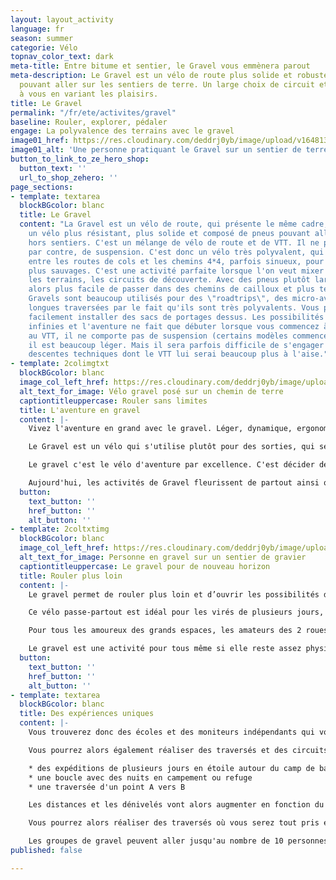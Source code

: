 ```yaml
---
layout: layout_activity
language: fr
season: summer
categorie: Vélo
topnav_color_text: dark
meta-title: Entre bitume et sentier, le Gravel vous emmènera parout
meta-description: Le Gravel est un vélo de route plus solide et robuste avec des pneus
  pouvant aller sur les sentiers de terre. Un large choix de circuit et de trace s'offre
  à vous en variant les plaisirs.
title: Le Gravel
permalink: "/fr/ete/activites/gravel"
baseline: Rouler, explorer, pédaler
engage: La polyvalence des terrains avec le gravel
image01_href: https://res.cloudinary.com/deddrj0yb/image/upload/v1648136414/website/summer/dmitrii-vaccinium-ZipFYg_VLv4-unsplash.jpg
image01_alt: 'Une personne pratiquant le Gravel sur un sentier de terre battu '
button_to_link_to_ze_hero_shop:
  button_text: ''
  url_to_shop_zehero: ''
page_sections:
- template: textarea
  blockBGcolor: blanc
  title: Le Gravel
  content: "La Gravel est un vélo de route, qui présente le même cadre, mais c'est
    un vélo plus résistant, plus solide et composé de pneus pouvant aller sur des
    hors sentiers. C'est un mélange de vélo de route et de VTT. Il ne présente pas,
    par contre, de suspension. C'est donc un vélo très polyvalent, qui vous amènera
    entre les routes de cols et les chemins 4*4, parfois sinueux, pour des circuits
    plus sauvages. C'est une activité parfaite lorsque l'on veut mixer les disciplines,
    les terrains, les circuits de découverte. Avec des pneus plutôt larges, il sera
    alors plus facile de passer dans des chemins de cailloux et plus techniques. Les
    Gravels sont beaucoup utilisés pour des \"roadtrips\", des micro-aventures, des
    longues traversées par le fait qu'ils sont très polyvalents. Vous pourrez alors
    facilement installer des sacs de portages dessus. Les possibilités en gravel sont
    infinies et l'aventure ne fait que débuter lorsque vous commencez à pédaler.  \nContrairement
    au VTT, il ne comporte pas de suspension (certains modèles commencent à en avoir),
    il est beaucoup léger. Mais il sera parfois difficile de s'engager dans certaines
    descentes techniques dont le VTT lui serai beaucoup plus à l'aise."
- template: 2colimgtxt
  blockBGcolor: blanc
  image_col_left_href: https://res.cloudinary.com/deddrj0yb/image/upload/v1648136860/website/summer/dmitrii-vaccinium-GeUnKMAfX6s-unsplash.jpg
  alt_text_for_image: Vélo gravel posé sur un chemin de terre
  captiontitleuppercase: Rouler sans limites
  title: L'aventure en gravel
  content: |-
    Vivez l'aventure en grand avec le gravel. Léger, dynamique, ergonomique, mais également solide et robuste, vous pourrez autant profiter des routes de cols que des chemins 4*4 en forêt ou en montagne. Sa position est celle d'un vélo de route afin de garder un maximum de vitesse et sera toujours efficace dans les terrains accidentés.

    Le Gravel est un vélo qui s'utilise plutôt pour des sorties, qui seront variées, avec des bosses, mais également plutôt longues. À la différence d'un VTC, le gravel sera beaucoup plus sportif et rapide.

    Le gravel c'est le vélo d'aventure par excellence. C'est décider de s'éloigner de la route et de prendre un petit chemin de cailloux, de terre et explorer de nouveau horizon. C'est pouvoir quitter les routes et les voitures qui vous rasent afin d'être plus à l'écart, libre, dans une nature plus préservée.

    Aujourd'hui, les activités de Gravel fleurissent de partout ainsi que les compétitions. Vous trouverez alors des courses de 60km à 400km sur plusieurs jours avec beaucoup de dénivelés. Des parcours de traversée, ainsi que le bikepacking à gravel sont de plus en plus nombreux.
  button:
    text_button: ''
    href_button: ''
    alt_button: ''
- template: 2coltxtimg
  blockBGcolor: blanc
  image_col_left_href: https://res.cloudinary.com/deddrj0yb/image/upload/v1648193860/website/summer/dmitrii-vaccinium-YEsccJQ8tpk-unsplash.jpg
  alt_text_for_image: Personne en gravel sur un sentier de gravier
  captiontitleuppercase: Le gravel pour de nouveau horizon
  title: Rouler plus loin
  content: |-
    Le gravel permet de rouler plus loin et d’ouvrir les possibilités d’itinéraires. Il vous permet alors de réaliser des aventures incroyables en partant en bikepacking. Sacoches sur le vélo, à vous les micro-aventures, entre les cols mythiques, les sentiers rocailleux, vous serez livre de choisir où aller.

    Ce vélo passe-partout est idéal pour les virés de plusieurs jours, pour des itinéraires variés afin d’emprunter tous types de chemins, de visiter des lieux où à vélo de route vous n’aurez pu passer. C’est un moyen idéal de voyager à vélo car il vous permet de bivouaquer en nature.

    Pour tous les amoureux des grands espaces, les amateurs des 2 roues, les sportifs acharnés, ceux à la recherche d'aventures et de découverte, le gravel sera l'activité parfaite.

    Le gravel est une activité pour tous même si elle reste assez physique et parfois technique. Bien sûr cela variera en fonction du nombre de kilomètres, des difficultés du parcours et du dénivelé.
  button:
    text_button: ''
    href_button: ''
    alt_button: ''
- template: textarea
  blockBGcolor: blanc
  title: Des expériences uniques
  content: |-
    Vous trouverez donc des écoles et des moniteurs indépendants qui vont proposer des sorties, des initiations à gravel. Vous pourrez partir alors pour quelques heures, comme à la journée pour des parcours en fonction des niveaux et des envies.

    Vous pourrez alors également réaliser des traversés et des circuits sur plusieurs jours. Avec Gravel'up, vous pourrez alors découvrir différentes expériences :

    * des expéditions de plusieurs jours en étoile autour du camp de base
    * une boucle avec des nuits en campement ou refuge
    * une traversée d'un point A vers B

    Les distances et les dénivelés vont alors augmenter en fonction du choix des expériences. L'engagement physique sera alors plus élevé et une préparation physique sera alors importante à faire en amont.

    Vous pourrez alors réaliser des traversés où vous serez tout pris en charge (hébergement / ravitaillement / repas...). Vous pourrez choisir entre des destinations comme la Corse, l'Aveyron, les Vosges et choisissant le type d'expérience que vous souhaitez.

    Les groupes de gravel peuvent aller jusqu'au nombre de 10 personnes.
published: false

---
```

